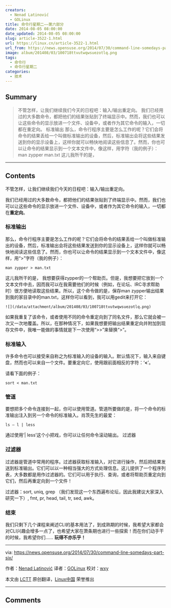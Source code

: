 ```yaml
---
creators:
  - Nenad Latinović
  - GOLinux
title: 命令行星期二——第六部分
date: 2014-08-05 08:00:00
date_updated: 2014-08-05 08:00:00
slug: article-3522-1.html
url: https://linux.cn/article-3522-1.html
url_from: https://news.opensuse.org/2014/07/30/command-line-somedays-part-six/
image: album/201408/03/100718ttvutwqwsuezotlq.png
tags:
  - 命令行
  - 命令行星期二
categories:
  - 技术
---
```


## Summary

> 不管怎样，让我们继续我们今天的日程吧：输入/输出重定向。 我们已经用过的大多数命令，都把他们的结果张贴到了终端显示中。然而，我们也可以让这些命令的显示放进一个文件、设备中，或者作为其它命令的输入，一切都在重定向。 标准输出 那么，命令行程序主要是怎么工作的呢？它们会将命令的结果丢给一个叫做标准输出的设备，然后，标准输出会将这些结果发送到你的显示设备上，这样你就可以畅快地阅读这些信息了。然而，你也可以让命令的结果显示到一个文本文件中，像这样，用字符（我的例子）： man zypper  man.txt  这儿我所干的是，

***

<!-- more -->

## Contents

不管怎样，让我们继续我们今天的日程吧：输入/输出重定向。

我们已经用过的大多数命令，都把他们的结果张贴到了终端显示中。然而，我们也可以让这些命令的显示放进一个文件、设备中，或者作为其它命令的输入，一切都在**重定向**。

### 标准输出

那么，命令行程序主要是怎么工作的呢？它们会将命令的结果丢给一个叫做标准输出的设备，然后，标准输出会将这些结果发送到你的显示设备上，这样你就可以畅快地阅读这些信息了。然而，你也可以让命令的结果显示到一个文本文件中，像这样，用“>”字符（我的例子）：

```shell
man zypper > man.txt
```

这儿我所干的是， 我想要获得zypper的一个帮助页。但是，我想要把它放到一个文本文件中去，因而我可以在我需要他们的时候（例如，在论坛、IRC寻求帮助时）很方便地读取这些结果。所以，这个命令做的是，保存man zypper输出结果到我的家目录中的man.txt，这样你可以看到，我可以用gedit来打开它：

`![](/data/attachment/album/201408/03/100718ttvutwqwsuezotlq.png)`

如果我重复了该命令，或者使用不同的命令重定向到了同名文件，那么它就会被一次又一次地覆盖。所以，在那种情况下，如果我想要把输出结果重定向并附加到现存文件中，我唯一能做的事情就是下一次使用“>>”来替换“>”。

### 标准输入

许多命令也可以接受来自称之为标准输入的设备的输入。默认情况下，输入来自键盘，然而也可以来自一个文件。要重定向它，使用跟前面相反的字符：‘**<**’。

请看下面的例子：

```shell
sort < man.txt
```

### 管道

要想把多个命令连接到一起，你可以使用管道。管道所要做的是，将一个命令的标准输出注入到另一个命令的标准输入。肖茨先生的最爱：

```shell
ls – l | less
```

通过使用‘| less’这个小把戏，你可以让任何命令滚动输出。 过滤器

### 过滤器

过滤器是管道中常用的程序。过滤器获取标准输入，对它进行操作，然后把结果发送到标准输出。它们可以以一种相当强大的方式处理信息。这儿提供了一个程序列表，大多数都是用作过滤器的。它们可以用于执行、查询，或者将帮助页重定向到它们，然后再重定向到一个文件！

过滤器：sort, uniq, grep （我们发现这一个东西遍布论坛，因此我建议大家深入研究一下）, fmt, pr, head, tail, tr, sed, awk。

### 结束

我们只剩下几个课程来阐述CLI的基本用法了，到成熟期的时候，我希望大家都会对CLI兴趣会增多一点了，也希望大家在萧条期也进行一些探索！而在你们动手干的时候，我希望你们…… **玩得不亦乐乎！**

---

via: <https://news.opensuse.org/2014/07/30/command-line-somedays-part-six/>

作者：[Nenad Latinović](https://news.opensuse.org/author/holden87/) 译者：[GOLinux](https://github.com/GOLinux) 校对：[wxy](https://github.com/wxy)

本文由 [LCTT](https://github.com/LCTT/TranslateProject) 原创翻译，[Linux中国](https://linux.cn/) 荣誉推出

***

## Comments
